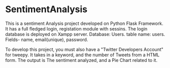 # SentimentAnalysis
This is a sentiment Analysis project developed on Python Flask Framework.
It has a full fledged login, registation module with sessins. The login database is deployed on Xampp server.
Database: Users. 
table name: users.
Fields- name, email(unique), password.

To develop this project, you must also have a "Twitter Developers Account" for tweepy. 
It takes in a keyword, and the number of Tweets from a HTML form.
The output is The sentiment analyzed, and a Pie Chart related to it. 
